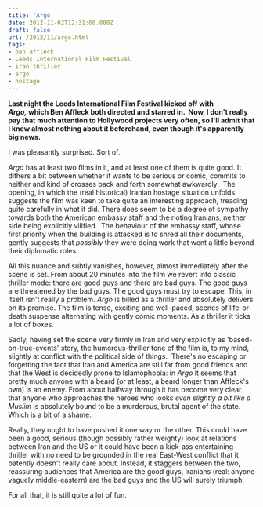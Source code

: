 ```yaml
---
title: 'Argo'
date: 2012-11-02T12:31:00.000Z
draft: false
url: /2012/11/argo.html
tags: 
- ben affleck
- Leeds International Film Festival
- iran thriller
- argo
- hostage
---
```


**Last night the Leeds International Film Festival kicked off with _Argo,_ which Ben Affleck both directed and starred in.  Now, I don't really pay that much attention to Hollywood projects very often, so I'll admit that I knew almost nothing about it beforehand, even though it's apparently big news.**  
  
I was pleasantly surprised. Sort of.  
  
_Argo_ has at least two films in it, and at least one of them is quite good. It dithers a bit between whether it wants to be serious or comic, commits to neither and kind of crosses back and forth somewhat awkwardly.  The opening, in which the (real historical) Iranian hostage situation unfolds suggests the film was keen to take quite an interesting approach, treading quite carefully in what it did. There does seem to be a degree of sympathy towards both the American embassy staff and the rioting Iranians, neither side being explicitly vilified.  The behaviour of the embassy staff, whose first priority when the building is attacked is to shred all their documents, gently suggests that _possibly_ they were doing work that went a little beyond their diplomatic roles.  
  
All this nuance and subtly vanishes, however, almost immediately after the scene is set. From about 20 minutes into the film we revert into classic thriller mode: there are good guys and there are bad guys. The good guys are threatened by the bad guys. The good guys must try to escape. This, in itself isn't really a problem. _Argo_ is billed as a thriller and absolutely delivers on its promise. The film is tense, exciting and well-paced, scenes of life-or-death suspense alternating with gently comic moments. As a thriller it ticks a lot of boxes.  
  
Sadly, having set the scene very firmly in Iran and very explicitly as 'based-on-true-events' story, the humorous-thriller tone of the film is, to my mind, slightly at conflict with the political side of things.  There's no escaping or forgetting the fact that Iran and America are still far from good friends and that the West is decidedly prone to Islamophobia: in _Argo_ it seems that pretty much anyone with a beard (or at least, a beard longer than Affleck's own) is an enemy. From about halfway through it has become very clear that anyone who approaches the heroes who looks _even slightly a bit like a Muslim_ is absolutely bound to be a murderous, brutal agent of the state. Which is a bit of a shame.  
  
Really, they ought to have pushed it one way or the other. This could have been a good, serious (though possibly rather weighty) look at relations between Iran and the US or it could have been a kick-ass entertaining thriller with no need to be grounded in the real East-West conflict that it patently doesn't really care about. Instead, it staggers between the two, reassuring audiences that America are the good guys, Iranians (real: anyone vaguely middle-eastern) are the bad guys and the US will surely triumph.  
  
For all that, it is still quite a lot of fun.